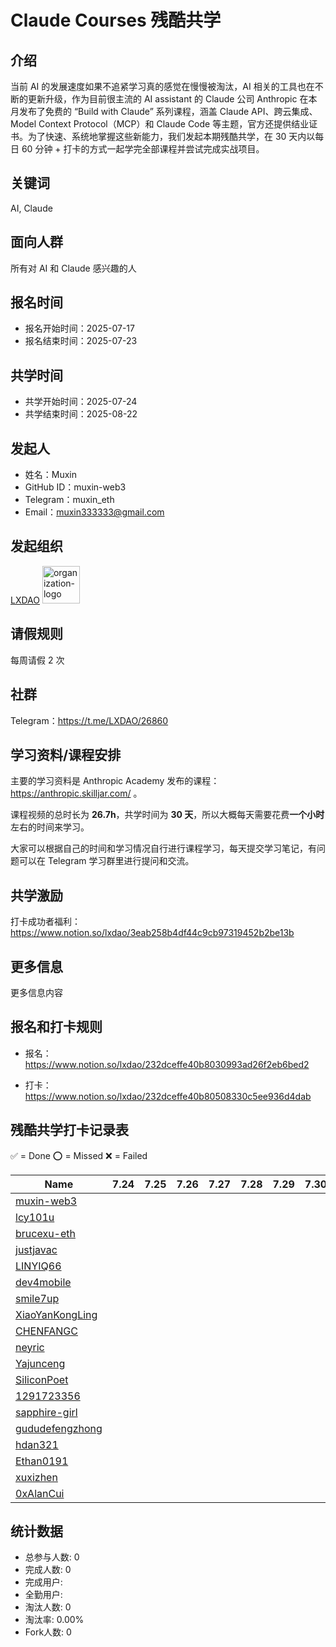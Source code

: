 # Claude Courses 残酷共学

## 介绍

当前 AI 的发展速度如果不追紧学习真的感觉在慢慢被淘汰，AI 相关的工具也在不断的更新升级，作为目前很主流的 AI assistant 的 Claude 公司 Anthropic 在本月发布了免费的 “Build with Claude” 系列课程，涵盖 Claude API、跨云集成、Model Context Protocol（MCP）和 Claude Code 等主题，官方还提供结业证书。为了快速、系统地掌握这些新能力，我们发起本期残酷共学，在 30 天内以每日 60 分钟 + 打卡的方式一起学完全部课程并尝试完成实战项目。

## 关键词

AI, Claude

## 面向人群

所有对 AI 和 Claude 感兴趣的人

## 报名时间

- 报名开始时间：2025-07-17
- 报名结束时间：2025-07-23

## 共学时间

- 共学开始时间：2025-07-24
- 共学结束时间：2025-08-22

## 发起人

- 姓名：Muxin
- GitHub ID：muxin-web3
- Telegram：muxin_eth
- Email：muxin333333@gmail.com

## 发起组织

[LXDAO](https://lxdao.io/) <img alt="organization-logo" height="60px" width="60px" src="https://avatars.githubusercontent.com/u/167147327?s=200&v=4" />

## 请假规则

每周请假 2 次

## 社群

Telegram：https://t.me/LXDAO/26860

## 学习资料/课程安排

主要的学习资料是 Anthropic Academy 发布的课程：https://anthropic.skilljar.com/ 。

课程视频的总时长为 **26.7h**，共学时间为 **30 天**，所以大概每天需要花费**一个小时**左右的时间来学习。

大家可以根据自己的时间和学习情况自行进行课程学习，每天提交学习笔记，有问题可以在 Telegram 学习群里进行提问和交流。

## 共学激励

打卡成功者福利：https://www.notion.so/lxdao/3eab258b4df44c9cb97319452b2be13b

## 更多信息

更多信息内容

## 报名和打卡规则

- 报名：https://www.notion.so/lxdao/232dceffe40b8030993ad26f2eb6bed2

- 打卡：https://www.notion.so/lxdao/232dceffe40b80508330c5ee936d4dab

## 残酷共学打卡记录表

✅ = Done ⭕️ = Missed ❌ = Failed

<!-- START_COMMIT_TABLE -->
| Name | 7.24 | 7.25 | 7.26 | 7.27 | 7.28 | 7.29 | 7.30 | 7.31 | 8.01 | 8.02 | 8.03 | 8.04 | 8.05 | 8.06 | 8.07 | 8.08 | 8.09 | 8.10 | 8.11 | 8.12 | 8.13 | 8.14 | 8.15 | 8.16 | 8.17 | 8.18 | 8.19 | 8.20 | 8.21 | 8.22 |
| ------------- | ---- | ---- | ---- | ---- | ---- | ---- | ---- | ---- | ---- | ---- | ---- | ---- | ---- | ---- | ---- | ---- | ---- | ---- | ---- | ---- | ---- | ---- | ---- | ---- | ---- | ---- | ---- | ---- | ---- | ---- |
| [muxin-web3](https://github.com/IntensiveCoLearning/claude_courses/blob/main/muxin-web3.md) | | | | | | | | |   |   |   |   |   |   |   |   |   |   |   |   |   |   |   |   |   | | | | | |
| [lcy101u](https://github.com/IntensiveCoLearning/claude_courses/blob/main/lcy101u.md) | | | | | | | | |   |   |   |   |   |   |   |   |   |   |   |   |   |   |   |   |   | | | | | |
| [brucexu-eth](https://github.com/IntensiveCoLearning/claude_courses/blob/main/brucexu-eth.md) | | | | | | | | |   |   |   |   |   |   |   |   |   |   |   |   |   |   |   |   |   | | | | | |
| [justjavac](https://github.com/IntensiveCoLearning/claude_courses/blob/main/justjavac.md) | | | | | | | | |   |   |   |   |   |   |   |   |   |   |   |   |   |   |   |   |   | | | | | |
| [LINYIQ66](https://github.com/IntensiveCoLearning/claude_courses/blob/main/LINYIQ66.md) | | | | | | | | |   |   |   |   |   |   |   |   |   |   |   |   |   |   |   |   |   | | | | | |
| [dev4mobile](https://github.com/IntensiveCoLearning/claude_courses/blob/main/dev4mobile.md) | | | | | | | | |   |   |   |   |   |   |   |   |   |   |   |   |   |   |   |   |   | | | | | |
| [smile7up](https://github.com/IntensiveCoLearning/claude_courses/blob/main/smile7up.md) | | | | | | | | |   |   |   |   |   |   |   |   |   |   |   |   |   |   |   |   |   | | | | | |
| [XiaoYanKongLing](https://github.com/IntensiveCoLearning/claude_courses/blob/main/XiaoYanKongLing.md) | | | | | | | | |   |   |   |   |   |   |   |   |   |   |   |   |   |   |   |   |   | | | | | |
| [CHENFANGC](https://github.com/IntensiveCoLearning/claude_courses/blob/main/CHENFANGC.md) | | | | | | | | |   |   |   |   |   |   |   |   |   |   |   |   |   |   |   |   |   | | | | | |
| [neyric](https://github.com/IntensiveCoLearning/claude_courses/blob/main/neyric.md) | | | | | | | | |   |   |   |   |   |   |   |   |   |   |   |   |   |   |   |   |   | | | | | |
| [Yajunceng](https://github.com/IntensiveCoLearning/claude_courses/blob/main/Yajunceng.md) | | | | | | | | |   |   |   |   |   |   |   |   |   |   |   |   |   |   |   |   |   | | | | | |
| [SiliconPoet](https://github.com/IntensiveCoLearning/claude_courses/blob/main/SiliconPoet.md) | | | | | | | | |   |   |   |   |   |   |   |   |   |   |   |   |   |   |   |   |   | | | | | |
| [1291723356](https://github.com/IntensiveCoLearning/claude_courses/blob/main/1291723356.md) | | | | | | | | |   |   |   |   |   |   |   |   |   |   |   |   |   |   |   |   |   | | | | | |
| [sapphire-girl](https://github.com/IntensiveCoLearning/claude_courses/blob/main/sapphire-girl.md) | | | | | | | | |   |   |   |   |   |   |   |   |   |   |   |   |   |   |   |   |   | | | | | |
| [gududefengzhong](https://github.com/IntensiveCoLearning/claude_courses/blob/main/gududefengzhong.md) | | | | | | | | |   |   |   |   |   |   |   |   |   |   |   |   |   |   |   |   |   | | | | | |
| [hdan321](https://github.com/IntensiveCoLearning/claude_courses/blob/main/hdan321.md) | | | | | | | | |   |   |   |   |   |   |   |   |   |   |   |   |   |   |   |   |   | | | | | |
| [Ethan0191](https://github.com/IntensiveCoLearning/claude_courses/blob/main/Ethan0191.md) | | | | | | | | |   |   |   |   |   |   |   |   |   |   |   |   |   |   |   |   |   | | | | | |
| [xuxizhen](https://github.com/IntensiveCoLearning/claude_courses/blob/main/xuxizhen.md) | | | | | | | | |   |   |   |   |   |   |   |   |   |   |   |   |   |   |   |   |   | | | | | |
| [0xAlanCui](https://github.com/IntensiveCoLearning/claude_courses/blob/main/0xAlanCui.md) | | | | | | | | |   |   |   |   |   |   |   |   |   |   |   |   |   |   |   |   |   | | | | | |
<!-- END_COMMIT_TABLE -->






















<!-- STATISTICALDATA_START -->
## 统计数据

- 总参与人数: 0
- 完成人数: 0
- 完成用户: 
- 全勤用户: 
- 淘汰人数: 0
- 淘汰率: 0.00%
- Fork人数: 0
<!-- STATISTICALDATA_END -->
